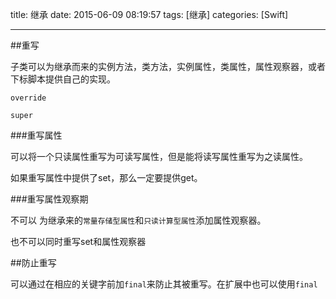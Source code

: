 title: 继承
date: 2015-06-09 08:19:57
tags: [继承]
categories: [Swift]

---

##重写

子类可以为继承而来的实例方法，类方法，实例属性，类属性，属性观察器，或者下标脚本提供自己的实现。

`override`

`super`

###重写属性

可以将一个只读属性重写为可读写属性，但是能将读写属性重写为之读属性。

如果重写属性中提供了set，那么一定要提供get。


###重写属性观察期

不可以 为继承来的`常量存储型属性`和`只读计算型属性`添加属性观察器。

也不可以同时重写set和属性观察器

##防止重写

可以通过在相应的关键字前加`final`来防止其被重写。在扩展中也可以使用`final`

